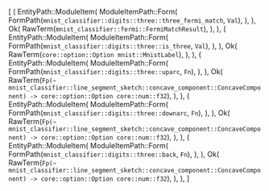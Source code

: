 [
    (
        EntityPath::ModuleItem(
            ModuleItemPath::Form(
                FormPath(`mnist_classifier::digits::three::three_fermi_match`, `Val`),
            ),
        ),
        Ok(
            RawTerm(`mnist_classifier::fermi::FermiMatchResult`),
        ),
    ),
    (
        EntityPath::ModuleItem(
            ModuleItemPath::Form(
                FormPath(`mnist_classifier::digits::three::is_three`, `Val`),
            ),
        ),
        Ok(
            RawTerm(`core::option::Option mnist::MnistLabel`),
        ),
    ),
    (
        EntityPath::ModuleItem(
            ModuleItemPath::Form(
                FormPath(`mnist_classifier::digits::three::uparc`, `Fn`),
            ),
        ),
        Ok(
            RawTerm(`Fp(~ mnist_classifier::line_segment_sketch::concave_component::ConcaveComponent) -> core::option::Option core::num::f32`),
        ),
    ),
    (
        EntityPath::ModuleItem(
            ModuleItemPath::Form(
                FormPath(`mnist_classifier::digits::three::downarc`, `Fn`),
            ),
        ),
        Ok(
            RawTerm(`Fp(~ mnist_classifier::line_segment_sketch::concave_component::ConcaveComponent) -> core::option::Option core::num::f32`),
        ),
    ),
    (
        EntityPath::ModuleItem(
            ModuleItemPath::Form(
                FormPath(`mnist_classifier::digits::three::back`, `Fn`),
            ),
        ),
        Ok(
            RawTerm(`Fp(~ mnist_classifier::line_segment_sketch::concave_component::ConcaveComponent) -> core::option::Option core::num::f32`),
        ),
    ),
]